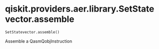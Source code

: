 # qiskit.providers.aer.library.SetStatevector.assemble

`SetStatevector.assemble()`

Assemble a QasmQobjInstruction

